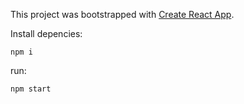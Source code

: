 This project was bootstrapped with [Create React App](https://github.com/facebook/create-react-app).

Install depencies:
```
npm i
```

run:
```
npm start
```
